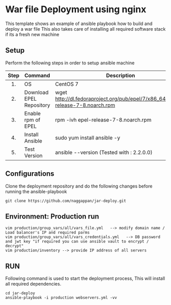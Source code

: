 # War file Deployment using nginx

This template shows an example of ansible playbook how to build and deploy a war file
This also takes care of installing all required software stack if its a fresh new machine

## Setup
Perform the following steps in order to setup ansible machine

Step | Command                    | Description
:--: | -------------------------- | ---------------
1.   | OS                         | CentOS 7
2.   | Download EPEL Repository   | wget http://dl.fedoraproject.org/pub/epel/7/x86_64/e/epel-release-7-8.noarch.rpm
3.   | Enable rpm of EPEL         | rpm -ivh epel-release-7-8.noarch.rpm
4.   | Install Ansible            | sudo yum install ansible -y
5.   | Test Version               | ansible --version  (Tested with : 2.2.0.0)

## Configurations
Clone the deployment repository and do the following changes before running the ansible-playbook

    git clone https://github.com/naggappan/jar-deploy.git

## Environment: Production run
    
    vim production/group_vars/all/vars_file.yml   --> modify domain name / Load balancer's IP and required parms
    vim production/group_vars/all/vars_credentials.yml   --> DB password and jwt key "if required you can use ansible vault to encrypt / decrypt"
    vim production/inventory --> provide IP address of all servers

## RUN
Following command is used to start the deployment process, This will install all required dependencies.
    
    cd jar-deploy
    ansible-playbook -i production webservers.yml -vv 
